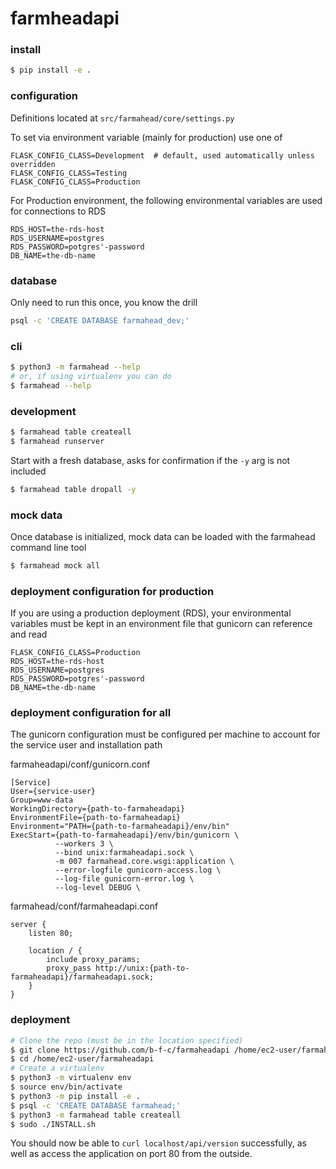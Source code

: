 # farmheadapi

### install
```bash
$ pip install -e .
```

### configuration
Definitions located at `src/farmahead/core/settings.py`

To set via environment variable (mainly for production) use one of
```
FLASK_CONFIG_CLASS=Development  # default, used automatically unless overridden
FLASK_CONFIG_CLASS=Testing
FLASK_CONFIG_CLASS=Production
```
For Production environment, the following environmental variables are used for connections to RDS

```
RDS_HOST=the-rds-host
RDS_USERNAME=postgres
RDS_PASSWORD=potgres'-password
DB_NAME=the-db-name
```

### database
Only need to run this once, you know the drill
```bash
psql -c 'CREATE DATABASE farmahead_dev;'
```

### cli
```bash
$ python3 -m farmahead --help
# or, if using virtualenv you can do
$ farmahead --help
```

### development
```bash
$ farmahead table createall
$ farmahead runserver
```
Start with a fresh database, asks for confirmation if the `-y` arg is not included
```bash
$ farmahead table dropall -y
```

### mock data
Once database is initialized, mock data can be loaded with the farmahead command line tool
````bash
$ farmahead mock all
````

### deployment configuration for production
If you are using a production deployment (RDS), your environmental variables must be kept in an environment file that gunicorn can reference and read

```
FLASK_CONFIG_CLASS=Production
RDS_HOST=the-rds-host
RDS_USERNAME=postgres
RDS_PASSWORD=potgres'-password
DB_NAME=the-db-name
```

### deployment configuration for all
The gunicorn configuration must be configured per machine to account for the service user and installation path

farmaheadapi/conf/gunicorn.conf
```
[Service]
User={service-user}
Group=www-data
WorkingDirectory={path-to-farmaheadapi}
EnvironmentFile={path-to-farmaheadapi}
Environment="PATH={path-to-farmaheadapi}/env/bin"
ExecStart={path-to-farmaheadapi}/env/bin/gunicorn \
          --workers 3 \
          --bind unix:farmaheadapi.sock \
          -m 007 farmahead.core.wsgi:application \
          --error-logfile gunicorn-access.log \
          --log-file gunicorn-error.log \
          --log-level DEBUG \
```
farmahead/conf/farmaheadapi.conf
```
server {
    listen 80;

    location / {
        include proxy_params;
        proxy_pass http://unix:{path-to-farmaheadapi}/farmaheadapi.sock;
    }
}
```

### deployment

```bash
# Clone the repo (must be in the location specified)
$ git clone https://github.com/b-f-c/farmaheadapi /home/ec2-user/farmaheadapi
$ cd /home/ec2-user/farmaheadapi
# Create a virtualenv
$ python3 -m virtualenv env
$ source env/bin/activate
$ python3 -m pip install -e .
$ psql -c 'CREATE DATABASE farmahead;'
$ python3 -m farmahead table createall
$ sudo ./INSTALL.sh
```
You should now be able to `curl localhost/api/version` successfully, as well as access the application on port 80 from the outside.